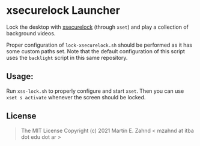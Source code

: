 # xsecurelock Launcher

Lock the desktop with [xsecurelock](https://github.com/google/xsecurelock)
(through `xset`) and play a collection of background videos.

Proper configuration of `lock-xsecurelock.sh` should be performed as it has 
some custom paths set. Note that the default configuration of this script uses
the `backlight` script in this same repository.

## Usage: 

Run `xss-lock.sh` to properly configure and start `xset`. Then you can use 
`xset s activate` whenever the screen should be locked.

## License

> The MIT License
> Copyright (c) 2021 Martín E. Zahnd < mzahnd at itba dot edu dot ar >

